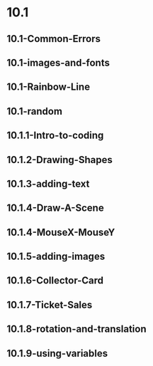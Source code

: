 # 10.1
## 10.1-Common-Errors
## 10.1-images-and-fonts
## 10.1-Rainbow-Line
## 10.1-random
## 10.1.1-Intro-to-coding
## 10.1.2-Drawing-Shapes
## 10.1.3-adding-text
## 10.1.4-Draw-A-Scene
## 10.1.4-MouseX-MouseY
## 10.1.5-adding-images
## 10.1.6-Collector-Card
## 10.1.7-Ticket-Sales
## 10.1.8-rotation-and-translation
## 10.1.9-using-variables
